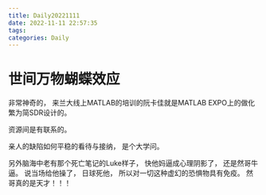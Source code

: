 ```yaml
---
title: Daily20221111
date: 2022-11-11 22:57:35
tags:
categories: Daily
---
```

# 世间万物蝴蝶效应
非常神奇的，
来兰大线上MATLAB的培训的阮卡佳就是MATLAB EXPO上的做化繁为简SDR设计的。

资源间是有联系的。

亲人的缺陷如何平稳的看待与接纳，
是个大学问。

另外脑海中老有那个死亡笔记的Luke样子，
快他妈逼成心理阴影了，
还是然哥牛逼。
说当场给他操了，
日球死他，
所以对一切这种虚幻的恐惧物具有免疫。
然哥真的是天才！！！
